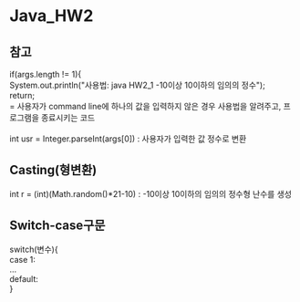 # Java_HW2
## 참고
if(args.length != 1){<br>
System.out.println("사용법: java HW2_1 -10이상 10이하의 임의의 정수");<br>
return;<br>
= 사용자가 command line에 하나의 값을 입력하지 않은 경우 사용법을 알려주고, 프로그램을 종료시키는 코드<br><br>
int usr = Integer.parseInt(args[0]) : 사용자가 입력한 값 정수로 변환
## Casting(형변환)
int r = (int)(Math.random()*21-10) : -10이상 10이하의 임의의 정수형 난수를 생성
## Switch-case구문
switch(변수){ <br>
case 1: <br>
… <br>
default:<br>
}<br>
